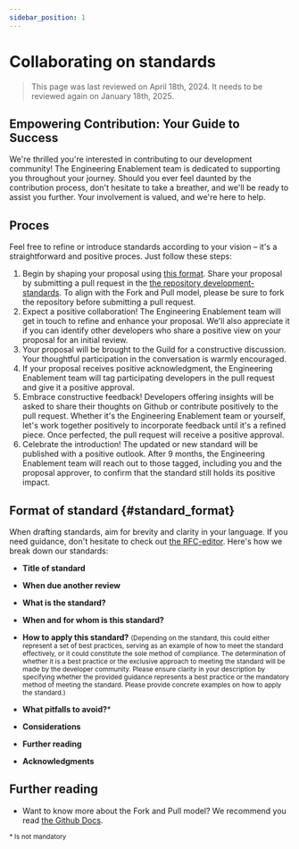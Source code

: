 ```yaml
---
sidebar_position: 1
---
```

# Collaborating on standards

> This page was last reviewed on April 18th, 2024. It needs to be reviewed again on January 18th, 2025.

## Empowering Contribution: Your Guide to Success

We're thrilled you're interested in contributing to our development community! The Engineering Enablement team is dedicated to supporting you throughout your journey. Should you ever feel daunted by the contribution process, don't hesitate to take a breather, and we'll be ready to assist you further. Your involvement is valued, and we're here to help.


## Proces

Feel free to refine or introduce standards according to your vision – it's a straightforward and positive proces. Just follow these steps:

1. Begin by shaping your proposal using [this format](#standard_format). Share your proposal by submitting a pull request in the [the repository development-standards](https://github.com/Amsterdam/development-standards). To align with the Fork and Pull model, please be sure to fork the repository before submitting a pull request. 
2. Expect a positive collaboration! The Engineering Enablement team will get in touch to refine and enhance your proposal. We'll also appreciate it if you can identify other developers who share a positive view on your proposal for an initial review.
3. Your proposal will be brought to the Guild for a constructive discussion. Your thoughtful participation in the conversation is warmly encouraged.
4. If your proposal receives positive acknowledgment, the Engineering Enablement team will tag participating developers in the pull request and give it a positive approval.
5. Embrace constructive feedback! Developers offering insights will be asked to share their thoughts on Github or contribute positively to the pull request. Whether it's the Engineering Enablement team or yourself, let's work together positively to incorporate feedback until it's a refined piece. Once perfected, the pull request will receive a positive approval.
6. Celebrate the introduction! The updated or new standard will be published with a positive outlook. After 9 months, the Engineering Enablement team will reach out to those tagged, including you and the proposal approver, to confirm that the standard still holds its positive impact.



## Format of standard {#standard_format}
When drafting standards, aim for brevity and clarity in your language. If you need guidance, don't hesitate to check out [the RFC-editor](https://www.rfc-editor.org/rfc/rfc2119). Here's how we break down our standards:


- **Title of standard**

- **When due another review**

- **What is the standard?**

- **When and for whom is this standard?**

- **How to apply this standard?**
<small> (Depending on the standard, this could either represent a set of best practices, serving as an example of how to meet the standard effectively, or it could constitute the sole method of compliance. The determination of whether it is a best practice or the exclusive approach to meeting the standard will be made by the developer community. Please ensure clarity in your description by specifying whether the provided guidance represents a best practice or the mandatory method of meeting the standard. Please provide concrete examples on how to apply the standard.)</small>

- **What pitfalls to avoid?***

- **Considerations**

- **Further reading**

- **Acknowledgments**


## Further reading
-  Want to know more about the Fork and Pull model? We recommend you read [the Github Docs](https://docs.github.com/en/pull-requests/collaborating-with-pull-requests/getting-started/about-collaborative-development-models#fork-and-pull-model).

<small>\* Is not mandatory</small>
